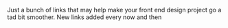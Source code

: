 Just a bunch of links that may help make your front end design project go a tad bit smoother. New links added every now and then

